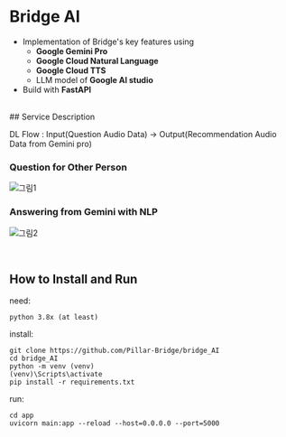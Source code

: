 # Bridge AI

- Implementation of Bridge's key features using<br>
  - <b>Google Gemini Pro<br>
  - Google Cloud Natural Language<br>
  - Google Cloud TTS</b><br>
  - LLM model of <b>Google AI studio</b>
- Build with <b>FastAPI</b>

<br>
## Service Description

DL Flow : Input(Question Audio Data) → Output(Recommendation Audio Data from Gemini pro)

### Question for Other Person
![그림1](https://github.com/Pillar-Bridge/bridge_AI/assets/54443308/b5b29ee4-f2cc-4421-b1b0-a65a19e05230)

### Answering from Gemini with NLP
![그림2](https://github.com/Pillar-Bridge/bridge_AI/assets/54443308/aab54059-4621-4154-be31-c9901f00cf3a)


<br> 

## How to Install and Run

need:
```
python 3.8x (at least)
```

install:
```
git clone https://github.com/Pillar-Bridge/bridge_AI
cd bridge_AI
python -m venv (venv)
(venv)\Scripts\activate
pip install -r requirements.txt
```
run:
```
cd app
uvicorn main:app --reload --host=0.0.0.0 --port=5000
```
